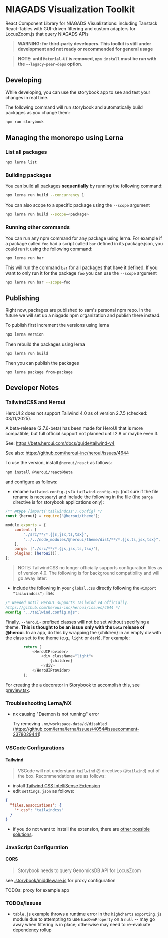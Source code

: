 # NIAGADS Visualization Toolkit

React Component Library for NIAGADS Visualizations: including Tanstack React-Tables with GUI-driven filtering and custom adapters for LocusZoom.js that query NIAGADS APIs

> **WARNING: for third-party developers. This toolkit is still under development and not ready or recommended for general usage**

> **NOTE: until `Material-UI` is removed,  `npm install` must be run with the `--legacy-peer-deps` option.**

## Developing

While developing, you can use the storybook app to see and test your changes in real time.

The following command will run storybook and automatically build packages as you change them:

```bash
npm run storybook
```

## Managing the monorepo using Lerna

### List all packages

```bash
npx lerna list
```

### Building packages

You can build all packages **sequentially** by running the following command:

```bash
npx lerna run build --concurrency 1
```

You can also scope to a specific package using the `--scope` argument

```bash
npx lerna run build --scope=<package>
```

### Running other commands

You can run any npm command for any package using lerna.
For example if a package called `foo` had a script called `bar` defined in
its package.json, you could run it using the following command:

```bash
npx lerna run bar
```

This will run the command `bar` for all packages that have it defined.
If you want to only run it for the package `foo` you can use the `--scope` argument

```bash
npx lerna run bar --scope=foo
```

## Publishing

Right now, packages are published to sam's personal npm repo.
In the future we will set up a niagads npm organization and publish there instead.

To publish first increment the versions using lerna

```bash
npx lerna version
```

Then rebuild the packages using lerna

```bash
npx lerna run build
```

Then you can publish the packages

```bash
npx lerna package from-package
```

## Developer Notes

### TailwindCSS and Heroui

HeroUI 2 does not support Tailwind 4.0 as of version 2.7.5 (checked: 03/11/2025).

A beta-release (2.7.6-beta) has been made for HeroUI that is more compatible, but full official support not planned until 2.8 or maybe even 3.

See: <https://beta.heroui.com/docs/guide/tailwind-v4>

See also: <https://github.com/heroui-inc/heroui/issues/4644>

To use the version, install `@heroui/react` as follows:

```bash
npm install @heroui/react@beta
```

and configure as follows:

* rename `tailwind.config.js` to `tailwind.config.mjs` (not sure if the file rename is necessary) and include the following in the file (the `purge` directive is for storybook applications only):

```javascript
/** @type {import('tailwindcss').Config} */
const {heroui} = require("@heroui/theme");

module.exports = {
    content: [
        "./src/**/*.{js,jsx,ts,tsx}",
        "../../node_modules/@heroui/theme/dist/**/*.{js,ts,jsx,tsx}",
    ],
    purge: ['./src/**/*.{js,jsx,ts,tsx}'],
    plugins: [heroui()],
};
```

> NOTE: TailwindCSS no longer officially supports configuration files as of version 4.0.  The following is for background compatibility and will go away later:

* include the following in your `global.css` directly following the `@import "tailwindcss";` line:

```css
/* Needed until HeroUI supports Tailwind v4 officially.
https://github.com/heroui-inc/heroui/issues/4644 */
@config "../tailwind.config.mjs";
```

Finally, `--heroui-` prefixed classes will not be set without specifying a theme. **This is thought to be an issue only with the `beta` release of @heroui**.  In an app, do this by wrapping the {children} in an empty div with the class set to the theme (e.g., `light` or `dark`).  For example:

```javascript
        return (
            <HeroUIProvider>
                <div className="light">
                    {children}
                </div>
            </HeroUIProvider>
        );
```

For creating the a decorator in Storybook to accomplish this, see [preview.tsx](/apps/storybook/.storybook/preview.tsx).

### Troubleshooting Lerna/NX

* nx causing "Daemon is not running" error

  Try removing `.nx/workspace-data/d/disabled` (<https://github.com/lerna/lerna/issues/4054#issuecomment-2378029441>)

### VSCode Configurations

#### Tailwind

> VSCode will not understand `tailwind` @ directives (`@tailwind`) out of the box. Recommendations are as follows:

* install [Tailwind CSS IntelliSense Extension](https://marketplace.visualstudio.com/items?itemName=bradlc.vscode-tailwindcss)
* edit `settings.json` as follows:

```json
{
  "files.associations": {
    "*.css": "tailwindcss"
  }
}
```

* if you do not want to install the extension, there are [other possible solutions](https://byby.dev/at-rule-tailwind).

### JavaScript Configuration

#### CORS

> Storybook needs to query GenomicsDB API for LocusZoom

see [.storybook/middleware.js](.storybook/middleware.js) for proxy configuration

TODOs: proxy for example app

### TODOs/Issues

* `table.js` example throws a runtime error in the `highcharts` `exporting.js` module due to attempting to use `hasOwnProperty` on a `null` -- may go away when filtering is in place; otherwise may need to re-evaluate dependency rollup
